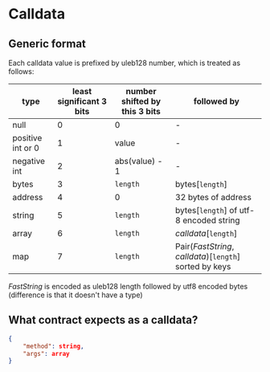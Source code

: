 # Calldata

## Generic format

Each calldata value is prefixed by uleb128 number, which is treated as follows:

|type|least significant 3 bits|number shifted by this 3 bits|followed by|
|----|----|----|----|
|null|0|0|-|
|positive int or 0|1|value|-|
|negative int|2|abs(value) - 1|-|
|bytes|3|`length`|bytes\[`length`]|
|address|4|0|32 bytes of address|
|string|5|`length`|bytes\[`length`] of utf-8 encoded string
|array|6|`length`|_calldata_\[`length`]
|map|7|`length`|Pair(_FastString_, _calldata_)\[`length`] sorted by keys

_FastString_ is encoded as uleb128 length followed by utf8 encoded bytes (difference is that it doesn't have a type)

## What contract expects as a calldata?
```json
{
    "method": string,
    "args": array
}
```
